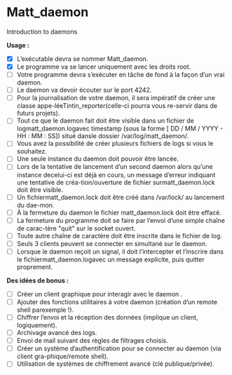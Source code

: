# Matt_daemon
Introduction to daemons


**Usage :**
- [x] L’exécutable devra se nommer Matt_daemon.
- [x] Le programme va se lancer uniquement avec les droits root.
- [ ] Votre programme devra s’exécuter en tâche de fond à la façon d’un vrai daemon.
- [ ] Le daemon va devoir écouter sur le port 4242.
- [ ] Pour la journalisation de votre daemon, il sera impératif de créer une classe appe-léeTintin_reporter(celle-ci pourra vous re-servir dans de futurs projets).
- [ ] Tout ce que le daemon fait doit être visible dans un fichier de logmatt_daemon.logavec timestamp (sous la forme [ DD / MM / YYYY - HH : MM : SS]) situé dansle dossier /var/log/matt_daemon/.
- [ ] Vous avez la possibilité de créer plusieurs fichiers de logs si vous le souhaitez.
- [ ] Une seule instance du daemon doit pouvoir être lancée.
- [ ] Lors de la tentative de lancement d’un second daemon alors qu’une instance decelui-ci est déjà en cours, un message d’erreur indiquant une tentative de créa-tion/ouverture de fichier surmatt_daemon.lock doit être visible.
- [ ] Un fichiermatt_daemon.lock doit être créé dans /var/lock/ au lancement du dae-mon.
- [ ] À la fermeture du daemon le fichier matt_daemon.lock doit être effacé.
- [ ] La fermeture du programme doit se faire par l’envoi d’une simple chaîne de carac-tère "quit" sur le socket ouvert.
- [ ] Toute autre chaîne de caractère doit être inscrite dans le fichier de log.
- [ ] Seuls 3 clients peuvent se connecter en simultané sur le daemon.
- [ ] Lorsque le daemon reçoit un signal, il doit l’intercepter et l’inscrire dans le fichiermatt_daemon.logavec un message explicite, puis quitter proprement.

**Des idées de bonus :**
- [ ] Créer un client graphique pour interagir avec le daemon .
- [ ] Ajouter des fonctions utilitaires à votre daemon (création d’un remote shell parexemple !).
- [ ] Chiffrer l’envoi et la réception des données (implique un client, logiquement).
- [ ] Archivage avancé des logs.
- [ ] Envoi de mail suivant des règles de filtrages choisis.
- [ ] Créer un système d’authentification pour se connecter au daemon (via client gra-phique/remote shell).
- [ ] Utilisation de systèmes de chiffrement avancé (clé publique/privée).